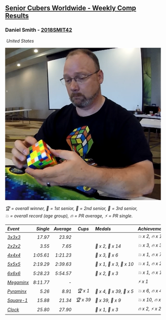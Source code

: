 <style>table {white-space: nowrap;}</style>
<link rel="stylesheet" type="text/css" href="/scw-comp/css/flags.css" />

## [Senior Cubers Worldwide - Weekly Comp Results](/scw-comp/results/)
### Daniel Smith - [2018SMIT42](https://www.worldcubeassociation.org/persons/2018SMIT42)

<i class="flag flag-US" />&nbsp;United States

![Daniel Smith](1570678334.png)

<span style="white-space: nowrap;">🏆 = overall winner</span>, <span style="white-space: nowrap;">🥇 = 1st senior</span>, <span style="white-space: nowrap;">🥈 = 2nd senior</span>, <span style="white-space: nowrap;">🥉 = 3rd senior</span>, <span style="white-space: nowrap;">💥 = overall record (age group)</span>, <span style="white-space: nowrap;">🔥 = PR average</span>, <span style="white-space: nowrap;">⚡ = PR single</span>.

| Event | Single | Average | Cups | Medals | Achievements|
| :-- | --: | --: | :--: | :-- | :-- |
| [3x3x3](333.md) | 17.97 | 23.92 |  |  | 💥 x 2, 🔥 x 11, ⚡ x 9 |
| [2x2x2](222.md) | 3.55 | 7.65 |  | 🥈 x 2, 🥉 x 14 | 💥 x 3, 🔥 x 3, ⚡ x 6 |
| [4x4x4](444.md) | 1:05.61 | 1:21.23 |  | 🥈 x 3, 🥉 x 6 | 💥 x 1, 🔥 x 7, ⚡ x 6 |
| [5x5x5](555.md) | 2:19.29 | 2:39.63 |  | 🥇 x 1, 🥈 x 3, 🥉 x 10 | 💥 x 1, 🔥 x 2, ⚡ x 2 |
| [6x6x6](666.md) | 5:28.23 | 5:54.57 |  | 🥈 x 2, 🥉 x 3 | 💥 x 1, 🔥 x 1, ⚡ x 1 |
| [Megaminx](minx.md) | 8:11.77 | - |  |  | ⚡ x 1 |
| [Pyraminx](pyram.md) | 5.26 | 8.91 | 🏆 x 1 | 🥇 x 4, 🥈 x 39, 🥉 x 5 | 💥 x 6, 🔥 x 4, ⚡ x 3 |
| [Square-1](sq1.md) | 15.88 | 21.34 | 🏆 x 39 | 🥇 x 39, 🥈 x 9 | 💥 x 10, 🔥 x 6, ⚡ x 6 |
| [Clock](clock.md) | 25.80 | 27.90 |  | 🥈 x 1, 🥉 x 3 | 🔥 x 2, ⚡ x 2 |

<!-- Global site tag (gtag.js) - Google Analytics -->
<script async src="https://www.googletagmanager.com/gtag/js?id=UA-86348435-3"></script>
<script>window.dataLayer = window.dataLayer || []; function gtag() {dataLayer.push(arguments);} gtag('js', new Date()); gtag('config', 'UA-86348435-3');</script>
